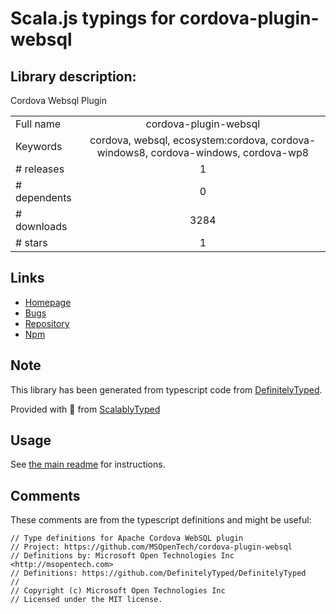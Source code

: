 
# Scala.js typings for cordova-plugin-websql


## Library description:
Cordova Websql Plugin

|                    |                 |
| ------------------ | :-------------: |
| Full name          | cordova-plugin-websql |
| Keywords           | cordova, websql, ecosystem:cordova, cordova-windows8, cordova-windows, cordova-wp8 |
| # releases         | 1 |
| # dependents       | 0 |
| # downloads        | 3284 |
| # stars            | 1 |

## Links
- [Homepage](https://github.com/MSOpenTech/cordova-plugin-websql#readme)
- [Bugs](https://github.com/MSOpenTech/cordova-plugin-websql/issues)
- [Repository](https://github.com/MSOpenTech/cordova-plugin-websql)
- [Npm](https://www.npmjs.com/package/cordova-plugin-websql)
    


## Note
This library has been generated from typescript code from [DefinitelyTyped](https://definitelytyped.org).

Provided with :purple_heart: from [ScalablyTyped](https://github.com/oyvindberg/ScalablyTyped)

## Usage
See [the main readme](../../readme.md) for instructions.

## Comments

These comments are from the typescript definitions and might be useful:
```
// Type definitions for Apache Cordova WebSQL plugin
// Project: https://github.com/MSOpenTech/cordova-plugin-websql
// Definitions by: Microsoft Open Technologies Inc <http://msopentech.com>
// Definitions: https://github.com/DefinitelyTyped/DefinitelyTyped
// 
// Copyright (c) Microsoft Open Technologies Inc
// Licensed under the MIT license.

```

